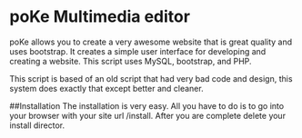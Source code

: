 # poKe Multimedia editor
poKe allows you to create a very awesome website that is great quality and uses bootstrap. It creates a simple user interface for developing and creating a website. This script uses MySQL, bootstrap, and PHP.

This script is based of an old script that had very bad code and design, this system does exactly that except better and cleaner.

##Installation
The installation is very easy. All you have to do is to go into your browser with your site url /install.
After you are complete delete your install director.

